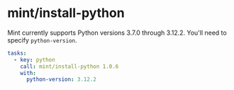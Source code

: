 # mint/install-python

Mint currently supports Python versions 3.7.0 through 3.12.2. You'll need to specify `python-version`.

```yaml
tasks:
  - key: python
    call: mint/install-python 1.0.6
    with:
      python-version: 3.12.2
```
